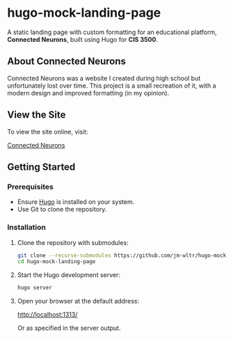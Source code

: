 # hugo-mock-landing-page

A static landing page with custom formatting for an educational platform, **Connected Neurons**, built using Hugo for **CIS 3500**.

## About Connected Neurons
Connected Neurons was a website I created during high school but unfortunately lost over time. This project is a small recreation of it, with a modern design and improved formatting (in my opinion).

## View the Site
To view the site online, visit:

[Connected Neurons](https://jm-wltr.github.io/hugo-mock-landing-page/)

## Getting Started

### Prerequisites
- Ensure [Hugo](https://gohugo.io/getting-started/installing/) is installed on your system.
- Use Git to clone the repository.
### Installation

1. Clone the repository with submodules:
   
   ```bash
   git clone --recurse-submodules https://github.com/jm-wltr/hugo-mock-landing-page.git
   cd hugo-mock-landing-page
   ```

2. Start the Hugo development server:
   
   ```bash
   hugo server
   ```

3. Open your browser at the default address:
   
   [http://localhost:1313/](http://localhost:1313/)
   
   Or as specified in the server output.
